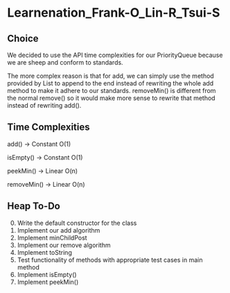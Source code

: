 # Learnenation_Frank-O_Lin-R_Tsui-S

## Choice   

We decided to use the API time complexities for our PriorityQueue because we are sheep and conform to standards. 

The more complex reason is that for add, we can simply use the method provided by List to append to the end instead of rewriting the whole add method to make it adhere to our standards. removeMin() is different from the normal remove() so it would make more sense to rewrite that method instead of rewriting add(). 

## Time Complexities   

add() -> Constant O(1)

isEmpty() -> Constant O(1) 

peekMin() -> Linear O(n)

removeMin() -> Linear O(n)

## Heap To-Do 

0. Write the default constructor for the class
1. Implement our add algorithm 
2. Implement minChildPost
3. Implement our remove algorithm 
4. Implement toString 
5. Test functionality of methods with appropriate test cases in main method 
6. Implement isEmpty() 
7. Implement peekMin() 
